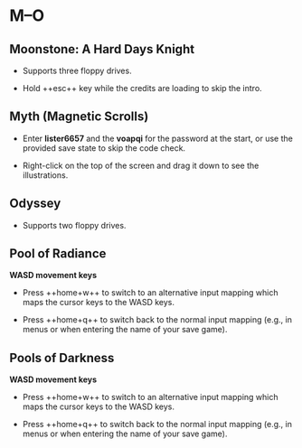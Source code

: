 # M–O

## Moonstone: A Hard Days Knight

- Supports three floppy drives.

- Hold ++esc++ key while the credits are loading to skip the intro.


## Myth (Magnetic Scrolls)

- Enter **lister6657** and the **voapqi** for the password at the start, or
  use the provided save state to skip the code check.

- Right-click on the top of the screen and drag it down to see the
  illustrations.


## Odyssey

- Supports two floppy drives.


## Pool of Radiance

**WASD movement keys**

- Press ++home+w++ to switch to an alternative input mapping which maps the
  cursor keys to the WASD keys.

- Press ++home+q++ to switch back to the normal input mapping (e.g., in menus
  or when entering the name of your save game).


## Pools of Darkness

**WASD movement keys**

- Press ++home+w++ to switch to an alternative input mapping which maps the
  cursor keys to the WASD keys.

- Press ++home+q++ to switch back to the normal input mapping (e.g., in menus
  or when entering the name of your save game).

